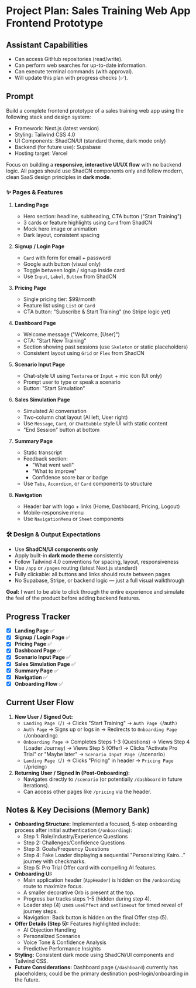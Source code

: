 # Project Plan: Sales Training Web App Frontend Prototype

## Assistant Capabilities

*   Can access GitHub repositories (read/write).
*   Can perform web searches for up-to-date information.
*   Can execute terminal commands (with approval).
*   Will update this plan with progress checks (✅).

## Prompt

Build a complete frontend prototype of a sales training web app using the following stack and design system:

- Framework: Next.js (latest version)
- Styling: Tailwind CSS 4.0
- UI Components: ShadCN/UI (standard theme, dark mode only)
- Backend (for future use): Supabase
- Hosting target: Vercel

Focus on building a **responsive, interactive UI/UX flow** with no backend logic. All pages should use ShadCN components only and follow modern, clean SaaS design principles in **dark mode**.

### ✨ Pages & Features

1.  **Landing Page**
    *   Hero section: headline, subheading, CTA button ("Start Training")
    *   3 cards or feature highlights using `Card` from ShadCN
    *   Mock hero image or animation
    *   Dark layout, consistent spacing

2.  **Signup / Login Page**
    *   `Card` with form for email + password
    *   Google auth button (visual only)
    *   Toggle between login / signup inside card
    *   Use `Input`, `Label`, `Button` from ShadCN

3.  **Pricing Page**
    *   Single pricing tier: $99/month
    *   Feature list using `List` or `Card`
    *   CTA button: "Subscribe & Start Training" (no Stripe logic yet)

4.  **Dashboard Page**
    *   Welcome message ("Welcome, [User]")
    *   CTA: "Start New Training"
    *   Section showing past sessions (use `Skeleton` or static placeholders)
    *   Consistent layout using `Grid` or `Flex` from ShadCN

5.  **Scenario Input Page**
    *   Chat-style UI using `Textarea` or `Input` + mic icon (UI only)
    *   Prompt user to type or speak a scenario
    *   Button: "Start Simulation"

6.  **Sales Simulation Page**
    *   Simulated AI conversation
    *   Two-column chat layout (AI left, User right)
    *   Use `Message`, `Card`, or `ChatBubble` style UI with static content
    *   "End Session" button at bottom

7.  **Summary Page**
    *   Static transcript
    *   Feedback section:
        *   "What went well"
        *   "What to improve"
        *   Confidence score bar or badge
    *   Use `Tabs`, `Accordion`, or `Card` components to structure

8.  **Navigation**
    *   Header bar with logo + links (Home, Dashboard, Pricing, Logout)
    *   Mobile-responsive menu
    *   Use `NavigationMenu` or `Sheet` components

### 🛠 Design & Output Expectations

*   Use **ShadCN/UI components only**
*   Apply built-in **dark mode theme** consistently
*   Follow Tailwind 4.0 conventions for spacing, layout, responsiveness
*   Use `/app` or `/pages` routing (latest Next.js standard)
*   Fully clickable: all buttons and links should route between pages
*   No Supabase, Stripe, or backend logic — just a full visual walkthrough

**Goal:** I want to be able to click through the entire experience and simulate the feel of the product before adding backend features.

## Progress Tracker

- [x] **Landing Page** ✅
- [x] **Signup / Login Page** ✅
- [x] **Pricing Page** ✅
- [x] **Dashboard Page** ✅
- [x] **Scenario Input Page** ✅
- [x] **Sales Simulation Page** ✅
- [x] **Summary Page** ✅
- [x] **Navigation** ✅
- [x] **Onboarding Flow** ✅

## Current User Flow

1.  **New User / Signed Out:**
    *   `Landing Page (`/`)` -> Clicks "Start Training" -> `Auth Page (`/auth`)`
    *   `Auth Page` -> Signs up or logs in -> Redirects to `Onboarding Page (`/onboarding`)`
    *   `Onboarding Page` -> Completes Steps 1-3 (Questions) -> Views Step 4 (Loader Journey) -> Views Step 5 (Offer) -> Clicks "Activate Pro Trial" or "Maybe later" -> `Scenario Input Page (`/scenario`)`
    *   `Landing Page (`/`)` -> Clicks "Pricing" in header -> `Pricing Page (`/pricing`)`
2.  **Returning User / Signed In (Post-Onboarding):**
    *   Navigates directly to `/scenario` (or potentially `/dashboard` in future iterations).
    *   Can access other pages like `/pricing` via the header.

## Notes & Key Decisions (Memory Bank)

*   **Onboarding Structure:** Implemented a focused, 5-step onboarding process after initial authentication (`/onboarding`):
    *   Step 1: Role/Industry/Experience Questions
    *   Step 2: Challenges/Confidence Questions
    *   Step 3: Goals/Frequency Questions
    *   Step 4: Fake Loader displaying a sequential "Personalizing Kairo..." journey with checkmarks.
    *   Step 5: Pro Trial Offer card with compelling AI features.
*   **Onboarding UI:**
    *   Main application header (`AppHeader`) is hidden on the `/onboarding` route to maximize focus.
    *   A smaller decorative Orb is present at the top.
    *   Progress bar tracks steps 1-5 (hidden during step 4).
    *   Loader step (4) uses `useEffect` and `setTimeout` for timed reveal of journey steps.
    *   Navigation: Back button is hidden on the final Offer step (5).
*   **Offer Details (Step 5):** Features highlighted include:
    *   AI Objection Handling
    *   Personalized Scenarios
    *   Voice Tone & Confidence Analysis
    *   Predictive Performance Insights
*   **Styling:** Consistent dark mode using ShadCN/UI components and Tailwind CSS.
*   **Future Considerations:** Dashboard page (`/dashboard`) currently has placeholders; could be the primary destination post-login/onboarding in the future.